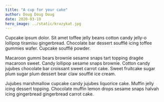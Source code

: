 ```yaml
---
title: "A cup for your cake"
author: Doug Doug Doug
date: 2020-03-19
hero_image: ../static/krazykat.jpg
---
```


Cupcake ipsum dolor. Sit amet toffee jelly beans cotton candy jelly-o lollipop tiramisu gingerbread. Chocolate bar dessert soufflé icing toffee gummies wafer. Cupcake soufflé powder.

Macaroon gummi bears brownie sesame snaps tart topping dragée macaroon sweet. Candy lollipop sesame snaps brownie. Cotton candy jujubes chocolate bar croissant sweet carrot cake. Sweet fruitcake sugar plum sugar plum dessert bear claw soufflé ice cream.

Jujubes marshmallow cupcake candy jujubes liquorice cake. Muffin jelly icing dessert topping. Chocolate muffin lemon drops sesame snaps halvah icing gingerbread gingerbread carrot cake.